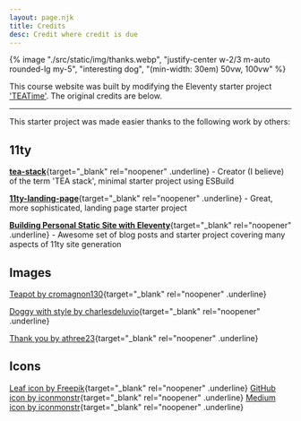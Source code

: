```yaml
---
layout: page.njk
title: Credits
desc: Credit where credit is due
---
```


{% image "./src/static/img/thanks.webp", "justify-center w-2/3 m-auto rounded-lg my-5", "interesting dog", "(min-width: 30em) 50vw, 100vw" %}

This course website was built by modifying the Eleventy starter project ['TEATime'](https://github.com/alanmosely/teatime-starter).  The original credits are below.

---

This starter project was made easier thanks to the following work by others:

## 11ty

[**tea-stack**](https://github.com/mattwaler/tea-stack){target="_blank" rel="noopener" .underline} - Creator (I believe) of the term 'TEA stack', minimal starter project using ESBuild

[**11ty-landing-page**](https://github.com/ttntm/11ty-landing-page){target="_blank" rel="noopener" .underline} - Great, more sophisticated, landing page starter project

[**Building Personal Static Site with Eleventy**](https://jec.fyi/blog/building-my-static-site-with-11ty){target="_blank" rel="noopener" .underline} - Awesome set of blog posts and starter project covering many aspects of 11ty site generation

## Images

[Teapot by cromagnon130](https://pixabay.com/photos/teapot-tea-traditional-ceremony-6123746){target="_blank" rel="noopener" .underline}

[Doggy with style by charlesdeluvio](https://unsplash.com/photos/DziZIYOGAHc){target="_blank" rel="noopener" .underline}

[Thank you by athree23](https://pixabay.com/photos/thank-you-thank-you-card-table-3690116/){target="_blank" rel="noopener" .underline}

## Icons

[Leaf icon by Freepik](https://www.flaticon.com/free-icon/leaf_2917995){target="_blank" rel="noopener" .underline}
[GitHub icon by iconmonstr](https://iconmonstr.com/github-5-svg/){target="_blank" rel="noopener" .underline}
[Medium icon by iconmonstr](https://iconmonstr.com/medium-5-svg/){target="_blank" rel="noopener" .underline}

